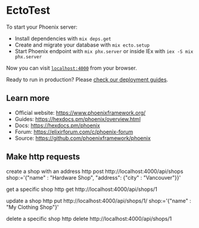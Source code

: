 # EctoTest

To start your Phoenix server:

  * Install dependencies with `mix deps.get`
  * Create and migrate your database with `mix ecto.setup`
  * Start Phoenix endpoint with `mix phx.server` or inside IEx with `iex -S mix phx.server`

Now you can visit [`localhost:4000`](http://localhost:4000) from your browser.

Ready to run in production? Please [check our deployment guides](https://hexdocs.pm/phoenix/deployment.html).

## Learn more

  * Official website: https://www.phoenixframework.org/
  * Guides: https://hexdocs.pm/phoenix/overview.html
  * Docs: https://hexdocs.pm/phoenix
  * Forum: https://elixirforum.com/c/phoenix-forum
  * Source: https://github.com/phoenixframework/phoenix

## Make http requests
create a shop with an address
  http post http://localhost:4000/api/shops shop:='{"name" : "Hardware Shop", "address": {"city" : "Vancouver"}}'

get a specific shop
  http get http://localhost:4000/api/shops/1

update a shop
  http put http://localhost:4000/api/shops/1/ shop:='{"name" : "My Clothing Shop"}'

delete a specific shop
  http delete http://localhost:4000/api/shops/1